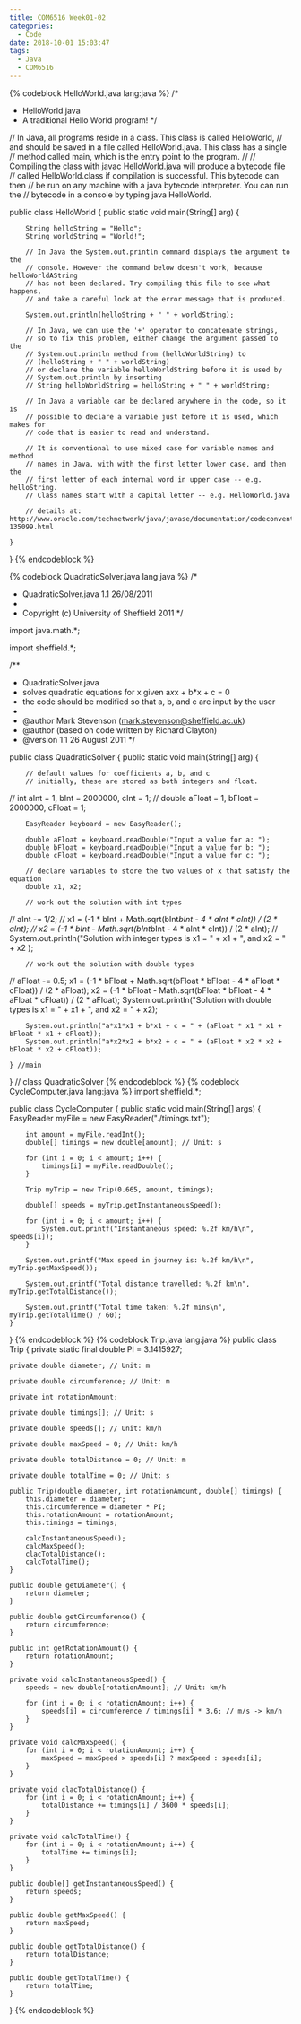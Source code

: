 ```yaml
---
title: COM6516 Week01-02
categories:
  - Code
date: 2018-10-01 15:03:47
tags:
  - Java
  - COM6516
---
```


{% codeblock HelloWorld.java lang:java %}
/*
 * HelloWorld.java
 * A traditional Hello World program!
 */

// In Java, all programs reside in a class. This class is called HelloWorld, 
// and should be saved in a file called HelloWorld.java. This class has a single
// method called main, which is the entry point to the program.
//
// Compiling the class with javac HelloWorld.java will produce a bytecode file
// called HelloWorld.class if compilation is successful. This bytecode can then
// be run on any machine with a java bytecode interpreter. You can run the
// bytecode in a console by typing java HelloWorld.

public class HelloWorld {
	public static void main(String[] arg) {

		String helloString = "Hello";
		String worldString = "World!";

		// In Java the System.out.println command displays the argument to the 
		// console. However the command below doesn't work, because helloWorldAString
		// has not been declared. Try compiling this file to see what happens, 
		// and take a careful look at the error message that is produced.

		System.out.println(helloString + " " + worldString);

		// In Java, we can use the '+' operator to concatenate strings, 
		// so to fix this problem, either change the argument passed to the
		// System.out.println method from (helloWorldString) to 
		// (helloString + " " + worldString)
		// or declare the variable helloWorldString before it is used by 
		// System.out.println by inserting 
		// String helloWorldString = helloString + " " + worldString;

		// In Java a variable can be declared anywhere in the code, so it is
		// possible to declare a variable just before it is used, which makes for
		// code that is easier to read and understand.

		// It is conventional to use mixed case for variable names and method 
		// names in Java, with with the first letter lower case, and then the 
		// first letter of each internal word in upper case -- e.g. helloString.
		// Class names start with a capital letter -- e.g. HelloWorld.java

		// details at: http://www.oracle.com/technetwork/java/javase/documentation/codeconventions-135099.html

	}
}
{% endcodeblock %}
<!--more-->
{% codeblock QuadraticSolver.java lang:java %}
/*
 * QuadraticSolver.java  	1.1 26/08/2011
 *
 * Copyright (c) University of Sheffield 2011
 */

import java.math.*;

import sheffield.*;

/**
 * QuadraticSolver.java
 * solves quadratic equations for x given a*x*x + b*x + c = 0
 * the code should be modified so that a, b, and c are input by the user
 *
 * @author Mark Stevenson (mark.stevenson@sheffield.ac.uk)
 * @author (based on code written by Richard Clayton)
 * @version 1.1 26 August 2011
 */

public class QuadraticSolver {
	public static void main(String[] arg) {

		// default values for coefficients a, b, and c
		// initially, these are stored as both integers and float.
//		int    aInt =    1,    bInt = 2000000, cInt =    1;
//		double aFloat = 1, bFloat = 2000000, cFloat = 1;

		EasyReader keyboard = new EasyReader();

		double aFloat = keyboard.readDouble("Input a value for a: ");
		double bFloat = keyboard.readDouble("Input a value for b: ");
		double cFloat = keyboard.readDouble("Input a value for c: ");

		// declare variables to store the two values of x that satisfy the equation
		double x1, x2;

		// work out the solution with int types
//		aInt -= 1/2;
//		x1 = (-1 * bInt + Math.sqrt(bInt*bInt - 4 * aInt * cInt)) / (2 * aInt);
//		x2 = (-1 * bInt - Math.sqrt(bInt*bInt - 4 * aInt * cInt)) / (2 * aInt);
//		System.out.println("Solution with integer types is x1 = " + x1 + ", and x2 = " + x2 );

		// work out the solution with double types
//		aFloat -= 0.5;
		x1 = (-1 * bFloat + Math.sqrt(bFloat * bFloat - 4 * aFloat * cFloat)) / (2 * aFloat);
		x2 = (-1 * bFloat - Math.sqrt(bFloat * bFloat - 4 * aFloat * cFloat)) / (2 * aFloat);
		System.out.println("Solution with double types is  x1 = " + x1 + ", and x2 = " + x2);

		System.out.println("a*x1*x1 + b*x1 + c = " + (aFloat * x1 * x1 + bFloat * x1 + cFloat));
		System.out.println("a*x2*x2 + b*x2 + c = " + (aFloat * x2 * x2 + bFloat * x2 + cFloat));

	} //main
} // class QuadraticSolver
{% endcodeblock %}
{% codeblock CycleComputer.java lang:java %}
import sheffield.*;

public class CycleComputer {
	public static void main(String[] args) {
		EasyReader myFile = new EasyReader("./timings.txt");

		int amount = myFile.readInt();
		double[] timings = new double[amount]; // Unit: s

		for (int i = 0; i < amount; i++) {
			timings[i] = myFile.readDouble();
		}

		Trip myTrip = new Trip(0.665, amount, timings);

		double[] speeds = myTrip.getInstantaneousSpeed();

		for (int i = 0; i < amount; i++) {
			System.out.printf("Instantaneous speed: %.2f km/h\n", speeds[i]);
		}

		System.out.printf("Max speed in journey is: %.2f km/h\n", myTrip.getMaxSpeed());

		System.out.printf("Total distance travelled: %.2f km\n", myTrip.getTotalDistance());

		System.out.printf("Total time taken: %.2f mins\n", myTrip.getTotalTime() / 60);
	}
}
{% endcodeblock %}
{% codeblock Trip.java lang:java %}
public class Trip {
	private static final double PI = 3.1415927;

	private double diameter; // Unit: m

	private double circumference; // Unit: m

	private int rotationAmount;

	private double timings[]; // Unit: s

	private double speeds[]; // Unit: km/h

	private double maxSpeed = 0; // Unit: km/h

	private double totalDistance = 0; // Unit: m

	private double totalTime = 0; // Unit: s

	public Trip(double diameter, int rotationAmount, double[] timings) {
		this.diameter = diameter;
		this.circumference = diameter * PI;
		this.rotationAmount = rotationAmount;
		this.timings = timings;

		calcInstantaneousSpeed();
		calcMaxSpeed();
		clacTotalDistance();
		calcTotalTime();
	}

	public double getDiameter() {
		return diameter;
	}

	public double getCircumference() {
		return circumference;
	}

	public int getRotationAmount() {
		return rotationAmount;
	}

	private void calcInstantaneousSpeed() {
		speeds = new double[rotationAmount]; // Unit: km/h

		for (int i = 0; i < rotationAmount; i++) {
			speeds[i] = circumference / timings[i] * 3.6; // m/s -> km/h
		}
	}

	private void calcMaxSpeed() {
		for (int i = 0; i < rotationAmount; i++) {
			maxSpeed = maxSpeed > speeds[i] ? maxSpeed : speeds[i];
		}
	}

	private void clacTotalDistance() {
		for (int i = 0; i < rotationAmount; i++) {
			totalDistance += timings[i] / 3600 * speeds[i];
		}
	}

	private void calcTotalTime() {
		for (int i = 0; i < rotationAmount; i++) {
			totalTime += timings[i];
		}
	}

	public double[] getInstantaneousSpeed() {
		return speeds;
	}

	public double getMaxSpeed() {
		return maxSpeed;
	}

	public double getTotalDistance() {
		return totalDistance;
	}

	public double getTotalTime() {
		return totalTime;
	}
}
{% endcodeblock %}